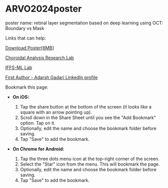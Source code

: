 # ARVO2024poster
poster name: retinal layer segmentation based on deep learning using OCT: Boundary vs Mask

Links that can help:

[Download Poster[6MB]](https://github.com/AdarshG-Uncg/ARVO2024poster/blob/main/ARVO%20poster_RLS2.pdf)

[Choroidal Analysis Research Lab](https://choroidanalyticsresearch.com/index.php)

[IFFS-ML Lab](https://sites.google.com/uncg.edu/shan-suthaharan/iffs-ml-lab)

[First Author - Adarsh Gadari LinkedIn profile](https://www.linkedin.com/in/adarsh-gadari/)

Bookmark this page:

- **On iOS:**
  1. Tap the share button at the bottom of the screen (it looks like a square with an arrow pointing up).
  2. Scroll down in the Share Sheet until you see the "Add Bookmark" option. Tap on it.
  3. Optionally, edit the name and choose the bookmark folder before saving.
  4. Tap "Save" to add the bookmark.

- **On Chrome for Android:**
  1. Tap the three dots menu icon at the top-right corner of the screen.
  2. Select the "Star" icon from the menu. This will bookmark the page.
  3. Optionally, edit the name and choose the bookmark folder before saving.
  4. Tap "Save" to add the bookmark.
